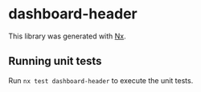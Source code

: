 # dashboard-header

This library was generated with [Nx](https://nx.dev).

## Running unit tests

Run `nx test dashboard-header` to execute the unit tests.
